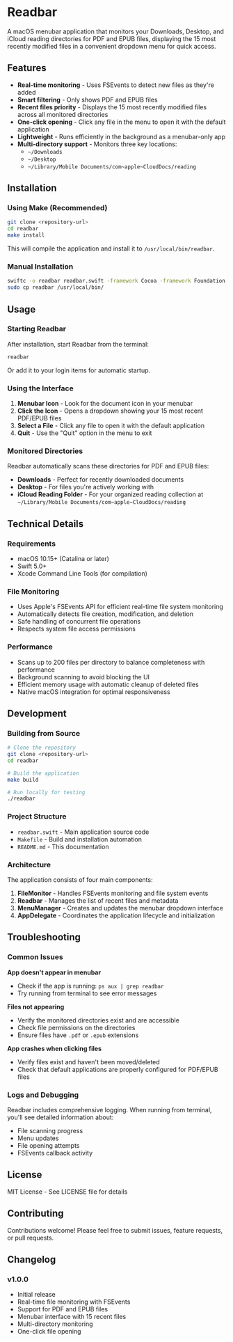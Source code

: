 # Readbar

A macOS menubar application that monitors your Downloads, Desktop, and iCloud reading directories for PDF and EPUB files, displaying the 15 most recently modified files in a convenient dropdown menu for quick access.

## Features

- **Real-time monitoring** - Uses FSEvents to detect new files as they're added
- **Smart filtering** - Only shows PDF and EPUB files
- **Recent files priority** - Displays the 15 most recently modified files across all monitored directories
- **One-click opening** - Click any file in the menu to open it with the default application
- **Lightweight** - Runs efficiently in the background as a menubar-only app
- **Multi-directory support** - Monitors three key locations:
  - `~/Downloads`
  - `~/Desktop` 
  - `~/Library/Mobile Documents/com~apple~CloudDocs/reading`

## Installation

### Using Make (Recommended)

```bash
git clone <repository-url>
cd readbar
make install
```

This will compile the application and install it to `/usr/local/bin/readbar`.

### Manual Installation

```bash
swiftc -o readbar readbar.swift -framework Cocoa -framework Foundation -framework CoreServices
sudo cp readbar /usr/local/bin/
```

## Usage

### Starting Readbar

After installation, start Readbar from the terminal:

```bash
readbar
```

Or add it to your login items for automatic startup.

### Using the Interface

1. **Menubar Icon** - Look for the document icon in your menubar
2. **Click the Icon** - Opens a dropdown showing your 15 most recent PDF/EPUB files
3. **Select a File** - Click any file to open it with the default application
4. **Quit** - Use the "Quit" option in the menu to exit

### Monitored Directories

Readbar automatically scans these directories for PDF and EPUB files:

- **Downloads** - Perfect for recently downloaded documents
- **Desktop** - For files you're actively working with
- **iCloud Reading Folder** - For your organized reading collection at `~/Library/Mobile Documents/com~apple~CloudDocs/reading`

## Technical Details

### Requirements

- macOS 10.15+ (Catalina or later)
- Swift 5.0+
- Xcode Command Line Tools (for compilation)

### File Monitoring

- Uses Apple's FSEvents API for efficient real-time file system monitoring
- Automatically detects file creation, modification, and deletion
- Safe handling of concurrent file operations
- Respects system file access permissions

### Performance

- Scans up to 200 files per directory to balance completeness with performance
- Background scanning to avoid blocking the UI
- Efficient memory usage with automatic cleanup of deleted files
- Native macOS integration for optimal responsiveness

## Development

### Building from Source

```bash
# Clone the repository
git clone <repository-url>
cd readbar

# Build the application
make build

# Run locally for testing
./readbar
```

### Project Structure

- `readbar.swift` - Main application source code
- `Makefile` - Build and installation automation
- `README.md` - This documentation

### Architecture

The application consists of four main components:

1. **FileMonitor** - Handles FSEvents monitoring and file system events
2. **Readbar** - Manages the list of recent files and metadata
3. **MenuManager** - Creates and updates the menubar dropdown interface
4. **AppDelegate** - Coordinates the application lifecycle and initialization

## Troubleshooting

### Common Issues

**App doesn't appear in menubar**
- Check if the app is running: `ps aux | grep readbar`
- Try running from terminal to see error messages

**Files not appearing**
- Verify the monitored directories exist and are accessible
- Check file permissions on the directories
- Ensure files have `.pdf` or `.epub` extensions

**App crashes when clicking files**
- Verify files exist and haven't been moved/deleted
- Check that default applications are properly configured for PDF/EPUB files

### Logs and Debugging

Readbar includes comprehensive logging. When running from terminal, you'll see detailed information about:
- File scanning progress
- Menu updates
- File opening attempts
- FSEvents callback activity

## License

MIT License - See LICENSE file for details

## Contributing

Contributions welcome! Please feel free to submit issues, feature requests, or pull requests.

## Changelog

### v1.0.0
- Initial release
- Real-time file monitoring with FSEvents
- Support for PDF and EPUB files
- Menubar interface with 15 recent files
- Multi-directory monitoring
- One-click file opening